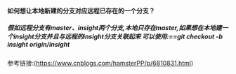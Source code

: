 #### 如何想让本地新建的分支对应远程已存在的一个分支？

#####  假如远程分支有master、insight两个分支,本地只存在master,如果想在本地建一个insight分支并且与远程的insight分支关联起来   可以使用:==git checkout -b insight origin/insight

参考链接:(https://www.cnblogs.com/hamsterPP/p/6810831.html)